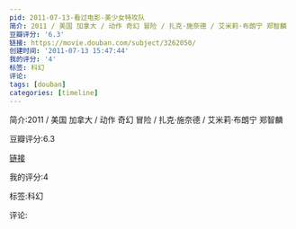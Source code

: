 ```yaml
---
pid: 2011-07-13-看过电影-美少女特攻队
简介: 2011 / 美国 加拿大 / 动作 奇幻 冒险 / 扎克·施奈德 / 艾米莉·布朗宁 郑智麟
豆瓣评分: '6.3'
链接: https://movie.douban.com/subject/3262050/
创建时间: '2011-07-13 15:47:44'
我的评分: '4'
标签: 科幻
评论:
tags: [douban]
categories: [timeline]
---
```

简介:2011 / 美国 加拿大 / 动作 奇幻 冒险 / 扎克·施奈德 / 艾米莉·布朗宁 郑智麟

豆瓣评分:6.3

[链接](https://movie.douban.com/subject/3262050/)

我的评分:4

标签:科幻

评论:

